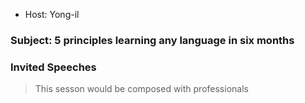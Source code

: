 * Host: Yong-il
### Subject: 5 principles learning any language in six months

### Invited Speeches
> This sesson would be composed with professionals
